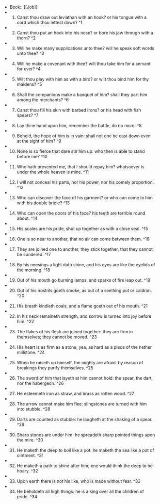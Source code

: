 - Book:: [[Job]]
- 1. Canst thou draw out leviathan with an hook? or his tongue with a cord which thou lettest down? ^1
- 2. Canst thou put an hook into his nose? or bore his jaw through with a thorn? ^2
- 3. Will he make many supplications unto thee? will he speak soft words unto thee? ^3
- 4. Will he make a covenant with thee? wilt thou take him for a servant for ever? ^4
- 5. Wilt thou play with him as with a bird? or wilt thou bind him for thy maidens? ^5
- 6. Shall the companions make a banquet of him? shall they part him among the merchants? ^6
- 7. Canst thou fill his skin with barbed irons? or his head with fish spears? ^7
- 8. Lay thine hand upon him, remember the battle, do no more. ^8
- 9. Behold, the hope of him is in vain: shall not one be cast down even at the sight of him? ^9
- 10. None is so fierce that dare stir him up: who then is able to stand before me? ^10
- 11. Who hath prevented me, that I should repay him? whatsoever is under the whole heaven is mine. ^11
- 12. I will not conceal his parts, nor his power, nor his comely proportion. ^12
- 13. Who can discover the face of his garment? or who can come to him with his double bridle? ^13
- 14. Who can open the doors of his face? his teeth are terrible round about. ^14
- 15. His scales are his pride, shut up together as with a close seal. ^15
- 16. One is so near to another, that no air can come between them. ^16
- 17. They are joined one to another, they stick together, that they cannot be sundered. ^17
- 18. By his neesings a light doth shine, and his eyes are like the eyelids of the morning. ^18
- 19. Out of his mouth go burning lamps, and sparks of fire leap out. ^19
- 20. Out of his nostrils goeth smoke, as out of a seething pot or caldron. ^20
- 21. His breath kindleth coals, and a flame goeth out of his mouth. ^21
- 22. In his neck remaineth strength, and sorrow is turned into joy before him. ^22
- 23. The flakes of his flesh are joined together: they are firm in themselves; they cannot be moved. ^23
- 24. His heart is as firm as a stone; yea, as hard as a piece of the nether millstone. ^24
- 25. When he raiseth up himself, the mighty are afraid: by reason of breakings they purify themselves. ^25
- 26. The sword of him that layeth at him cannot hold: the spear, the dart, nor the habergeon. ^26
- 27. He esteemeth iron as straw, and brass as rotten wood. ^27
- 28. The arrow cannot make him flee: slingstones are turned with him into stubble. ^28
- 29. Darts are counted as stubble: he laugheth at the shaking of a spear. ^29
- 30. Sharp stones are under him: he spreadeth sharp pointed things upon the mire. ^30
- 31. He maketh the deep to boil like a pot: he maketh the sea like a pot of ointment. ^31
- 32. He maketh a path to shine after him; one would think the deep to be hoary. ^32
- 33. Upon earth there is not his like, who is made without fear. ^33
- 34. He beholdeth all high things: he is a king over all the children of pride. ^34
